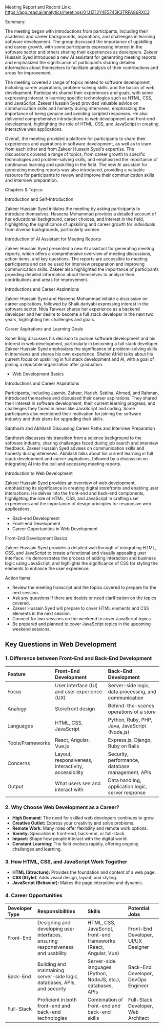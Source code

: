 Meeting Report and Record Link:
https://app.read.ai/analytics/meetings/01J1Z12Y4E5745K3TRFA86RXC3

Summary:

The meeting began with introductions from participants, including their academic and career backgrounds, aspirations, and challenges in learning software development. The group discussed the importance of upskilling and career growth, with some participants expressing interest in the software sector and others sharing their experiences as developers. Zakeer Hussain Syed introduced a new AI assistant for generating meeting reports and emphasized the significance of participants sharing detailed information about themselves to facilitate analysis of their contributions and areas for improvement.

The meeting covered a range of topics related to software development, including career aspirations, problem-solving skills, and the basics of web development. Participants shared their experiences and goals, with some expressing interest in learning specific technologies such as HTML, CSS, and JavaScript. Zakeer Hussain Syed provided valuable advice on communication skills and honesty during interviews, emphasizing the importance of being genuine and avoiding scripted responses. He also delivered comprehensive introductions to web development and front-end development, highlighting the role of HTML, CSS, and JavaScript in creating interactive web applications.

Overall, the meeting provided a platform for participants to share their experiences and aspirations in software development, as well as to learn from each other and from Zakeer Hussain Syed's expertise. The discussions covered a range of topics, from career growth to specific technologies and problem-solving skills, and emphasized the importance of continuous learning and upskilling in the field. The new AI assistant for generating meeting reports was also introduced, providing a valuable resource for participants to review and improve their communication skills and interview preparation.


Chapters & Topics:

Introduction and Self-Introduction

Zakeer Hussain Syed initiates the meeting by asking participants to introduce themselves. Haseena Mohammad provides a detailed account of her educational background, career choices, and interest in the field, highlighting the significance of upskilling and career growth for individuals from diverse backgrounds, particularly women.

Introduction of AI Assistant for Meeting Reports

Zakeer Hussain Syed presented a new AI assistant for generating meeting reports, which offers a comprehensive overview of meeting discussions, action items, and key questions. The reports are accessible to meeting participants and can be used for interview preparation and improving communication skills. Zakeer also highlighted the importance of participants providing detailed information about themselves to analyze their contributions and areas for improvement.

Introductions and Career Aspirations

Zakeer Hussain Syed and Haseena Mohammad initiate a discussion on career aspirations, followed by Shaik.dariyabi expressing interest in the software sector. Nida Tanveer shares her experience as a backend developer and her desire to become a full stack developer in the next two years, highlighting her challenges and goals.

Career Aspirations and Learning Goals

Sohel Baig discusses his decision to pursue software development and his interest in web development, particularly in becoming a full stack developer. Zakeer Hussain Syed emphasizes the significance of problem-solving skills in interviews and shares his own experience. Shahid Afridi talks about his current focus on upskilling in full stack development and AI, with a goal of joining a reputable organization after graduation.
* Web Development Basics

Introductions and Career Aspirations

Participants, including Jasmin, Zaheer, Harish, Sabiha, Ahmed, and Rahman, introduced themselves and discussed their career aspirations. They shared their interest in software development, their current learning progress, and challenges they faced in areas like JavaScript and coding. Some participants also mentioned their motivation for joining the software industry and their plans for upgrading their skills.

Santhosh and Abhilash Discussing Career Paths and Interview Preparation

Santhosh discusses his transition from a science background to the software industry, sharing challenges faced during job search and interview feedback. Zakeer Hussain Syed advises on communication skills and honesty during interviews. Abhilash talks about his current learning in full stack development and career aspirations, followed by a discussion on integrating AI into the call and accessing meeting reports.

Introduction to Web Development

Zakeer Hussain Syed provides an overview of web development, emphasizing its significance in creating digital storefronts and enabling user interactions. He delves into the front-end and back-end components, highlighting the role of HTML, CSS, and JavaScript in crafting user experiences and the importance of design principles for responsive web applications.
* Back-end Development
* Front-end Development
* Career Opportunities in Web Development

Front-End Development Basics

Zakeer Hussain Syed provides a detailed walkthrough of integrating HTML, CSS, and JavaScript to create a functional and visually appealing user interface. He demonstrates the process of adding interaction and business logic using JavaScript, and highlights the significance of CSS for styling the elements to enhance the user experience.


Action Items:

* Review the meeting transcript and the topics covered to prepare for the next session.
* Ask any questions if there are doubts or need clarification on the topics covered.
* Zakeer Hussain Syed will prepare to cover HTML elements and CSS elements in the next session.
* Connect for two sessions on the weekend to cover JavaScript topics.
* Be prepared and planned to cover JavaScript topics in the upcoming weekend sessions.


## Key Questions in Web Development

### 1. Difference between Front-End and Back-End Development

| Feature         | Front-End Development                                 | Back-End Development                                   |
| :-------------- | :---------------------------------------------------- | :------------------------------------------------------ |
| Focus           | User interface (UI) and user experience (UX)         | Server-side logic, data processing, and communication  |
| Analogy        | Storefront design                                     | Behind-the-scenes operations of a store                 |
| Languages       | HTML, CSS, JavaScript                                 | Python, Ruby, PHP, Java, JavaScript (Node.js)          |
| Tools/Frameworks | React, Angular, Vue.js                               | Express.js, Django, Ruby on Rails                        |
| Concerns        | Layout, responsiveness, interactivity, accessibility | Security, performance, database management, APIs       |
| Output          | What users see and interact with                     | Data handling, application logic, server response     |

### 2. Why Choose Web Development as a Career?

- **High Demand:**  The need for skilled web developers continues to grow.
- **Creative Outlet:** Express your creativity and solve problems.
- **Remote Work:**  Many roles offer flexibility and remote work options.
- **Variety:** Specialize in front-end, back-end, or full-stack.
- **Impact:** Shape how people interact with the digital world.
- **Constant Learning:** The field evolves rapidly, offering ongoing challenges and learning.

### 3. How HTML, CSS, and JavaScript Work Together

- **HTML (Structure):** Provides the foundation and content of a web page.
- **CSS (Style):** Adds visual design, layout, and styling.
- **JavaScript (Behavior):** Makes the page interactive and dynamic.

### 4. Career Opportunities

| Developer Type | Responsibilities                                                                     | Skills                                                            | Potential Jobs                         |
| :------------- | :--------------------------------------------------------------------------------- | :---------------------------------------------------------------- | :------------------------------------ |
| Front-End     | Designing and developing user interfaces, ensuring responsiveness and usability    | HTML, CSS, JavaScript, front-end frameworks (React, Angular, Vue) | Front-End Developer, UI/UX Designer   |
| Back-End      | Building and maintaining server-side logic, databases, APIs, and security          | Server-side languages (Python, NodeJS, etc.), databases, APIs      | Back-End Developer, DevOps Engineer   |
| Full-Stack     | Proficient in both front-end and back-end technologies                              | Combination of front-end and back-end skills                       | Full-Stack Developer, Web Architect   |
